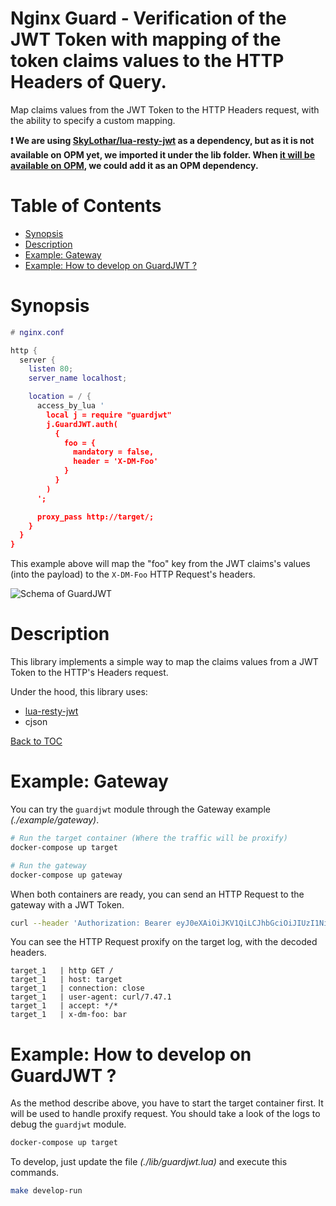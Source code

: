 Nginx Guard - Verification of the JWT Token with mapping of the token claims
values to the HTTP Headers of Query.
====

Map claims values from the JWT Token to the HTTP Headers request, with
the ability to specify a custom mapping.

**:exclamation: We are using [SkyLothar/lua-resty-jwt](https://github.com/SkyLothar/lua-resty-jwt) as a
dependency, but as it is not available on OPM yet, we imported it under the lib
folder. When [it will be available on OPM](https://github.com/SkyLothar/lua-resty-jwt/issues/55), we could add it as an OPM dependency.**

Table of Contents
=================

* [Synopsis](#synopsis)
* [Description](#description)
* [Example: Gateway](#example-gateway)
* [Example: How to develop on GuardJWT ?](#example-how-to-develop-on-guardjwt-)

Synopsis
========

```lua
# nginx.conf

http {
  server {
    listen 80;
    server_name localhost;

    location = / {
      access_by_lua '
        local j = require "guardjwt"
        j.GuardJWT.auth(
          {
            foo = {
              mandatory = false,
              header = 'X-DM-Foo'
            }
          }
        )
      ';

      proxy_pass http://target/;
    }
  }
}
```

This example above will map the "foo" key from the JWT claims's values (into the
payload) to the `X-DM-Foo` HTTP Request's headers.

![Schema of GuardJWT](https://raw.githubusercontent.com/dailymotion/lua-nginx-guard-jwt/master/doc/guardjwt.jpg)

Description
===========

This library implements a simple way to map the claims values from a JWT Token
to the HTTP's Headers request.

Under the hood, this library uses:
* [lua-resty-jwt](https://github.com/SkyLothar/lua-resty-jwt)
* cjson

[Back to TOC](#table-of-contents)

Example: Gateway
================

You can try the `guardjwt` module through the Gateway example _(./example/gateway)_.

```bash
# Run the target container (Where the traffic will be proxify)
docker-compose up target

# Run the gateway
docker-compose up gateway
```

When both containers are ready, you can send an HTTP Request to the gateway with a
JWT Token.

```bash
curl --header 'Authorization: Bearer eyJ0eXAiOiJKV1QiLCJhbGciOiJIUzI1NiJ9.eyJmb28iOiJiYXIifQ.CJRON1D28gXmufyx-Z7Erm_hvx480yhw5KwFrZkfKoM' http://localhost:8080/
```

You can see the HTTP Request proxify on the target log, with the decoded
headers.

```
target_1   | http GET /
target_1   | host: target
target_1   | connection: close
target_1   | user-agent: curl/7.47.1
target_1   | accept: */*
target_1   | x-dm-foo: bar
```

Example: How to develop on GuardJWT ?
=====================================

As the method describe above, you have to start the target container first. It
will be used to handle proxify request. You should take a look of the logs to
debug the `guardjwt` module.

```bash
docker-compose up target
```

To develop, just update the file _(./lib/guardjwt.lua)_ and execute this commands.

```bash
make develop-run
```

